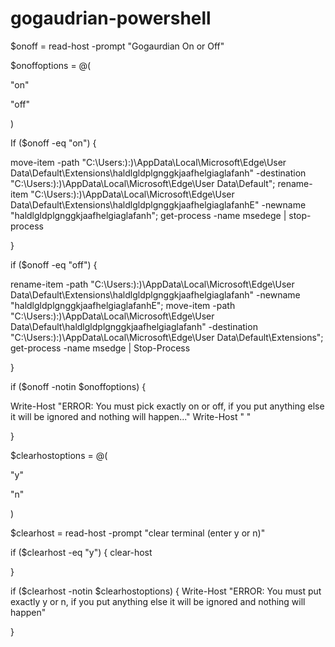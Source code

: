 # gogaudrian-powershell
$onoff = read-host -prompt "Gogaurdian On or Off"

$onoffoptions = @(

"on"

"off"

)

If ($onoff -eq "on") {

move-item -path "C:\Users\:):)\AppData\Local\Microsoft\Edge\User Data\Default\Extensions\haldlgldplgnggkjaafhelgiaglafanh" -destination "C:\Users\:):)\AppData\Local\Microsoft\Edge\User Data\Default"; rename-item "C:\Users\:):)\AppData\Local\Microsoft\Edge\User Data\Default\Extensions\haldlgldplgnggkjaafhelgiaglafanhE" -newname "haldlgldplgnggkjaafhelgiaglafanh"; get-process -name msedege | stop-process

}

if ($onoff -eq "off") {

rename-item -path "C:\Users\:):)\AppData\Local\Microsoft\Edge\User Data\Default\Extensions\haldlgldplgnggkjaafhelgiaglafanh" -newname "haldlgldplgnggkjaafhelgiaglafanhE"; move-item -path "C:\Users\:):)\AppData\Local\Microsoft\Edge\User Data\Default\haldlgldplgnggkjaafhelgiaglafanh" -destination "C:\Users\:):)\AppData\Local\Microsoft\Edge\User Data\Default\Extensions"; get-process -name msedge | Stop-Process

}

if ($onoff -notin $onoffoptions) {

Write-Host "ERROR: You must pick exactly on or off, if you put anything else it will be ignored and nothing will happen..."
Write-Host " "

}

$clearhostoptions = @(

"y"

"n"

)

$clearhost = read-host -prompt "clear terminal (enter y or n)"

if ($clearhost -eq "y") {
clear-host

}

if ($clearhost -notin $clearhostoptions) {
Write-Host "ERROR: You must put exactly y or n, if you put anything else it will be ignored and nothing will happen"

}
